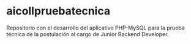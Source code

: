 # aicollpruebatecnica
Repositorio con el desarrollo del aplicativo PHP-MySQL para la prueba técnica de la postulación al cargo de Junior Backend Developer.
